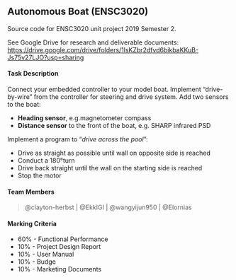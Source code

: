 ## Autonomous Boat (ENSC3020)
Source code for ENSC3020 unit project 2019 Semester 2.

See Google Drive for research and deliverable documents:
https://drive.google.com/drive/folders/1lsKZbr2dfvd6bikbaKKuB-Js75v27LJO?usp=sharing

#### Task Description
Connect your embedded controller to your model boat. Implement “drive-by-wire” from the controller for steering and drive system. Add two sensors to the boat:

 - **Heading sensor**, e.g.magnetometer compass
 - **Distance sensor** to the front of the boat, e.g. SHARP infrared PSD

Implement a program to “*drive across the pool*”:

 - Drive as straight as possible until wall on opposite side is reached
 - Conduct a 180°turn
 - Drive back straight until the wall on the starting side is reached
 - Stop the motor

#### Team Members
> @clayton-herbst |
> @EkkIGI |
> @wangyijun950 |
> @Elornias

#### Marking Criteria
 - 60%  - Functional Performance
 - 10%  - Project Design Report
 - 10%  - User Manual
 - 10%  - Budge
 - 10%  - Marketing Documents
